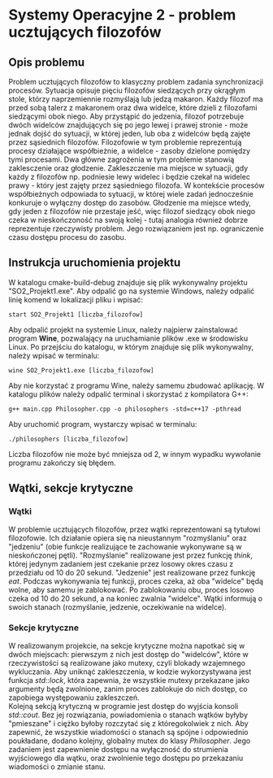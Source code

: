 # Systemy Operacyjne 2 - problem ucztujących filozofów
## Opis problemu
Problem ucztujących filozofów to klasyczny problem zadania synchronizacji procesów. Sytuacja opisuje pięciu filozofów siedzących przy okrągłym stole,
którzy naprzemiennie rozmyślają lub jedzą makaron. Każdy filozof ma przed sobą talerz z makaronem oraz dwa widelce, które dzieli z filozofami siedzącymi obok niego.
Aby przystąpić do jedzenia, filozof potrzebuje dwóch widelców znajdujących się po jego lewej i prawej stronie - może jednak dojść do sytuacji, w której jeden, lub oba
z widelców będą zajęte przez sąsiednich filozofów. Filozofowie w tym problemie reprezentują procesy działające współbieżnie, a widelce - zasoby dzielone pomiędzy
tymi procesami. Dwa główne zagrożenia w tym problemie stanowią zaklesczenie oraz głodzenie. Zakleszczenie ma miejsce w sytuacji, gdy każdy z filozofów np. podniesie lewy
widelec i będzie czekał na widelec prawy - który jest zajęty przez sąsiedniego filozofa. W kontekście procesów współbieżnych odpowiada to sytuacji, w której wiele zadań
jednocześnie konkuruje o wyłączny dostęp do zasobów. Głodzenie ma miejsce wtedy, gdy jeden z filozofów nie przestaje jeść, więc filozof siedzący obok niego czeka w
nieskończoność na swoją kolej - tutaj analogia również dobrze reprezentuje rzeczywisty problem. Jego rozwiązaniem jest np. ograniczenie czasu dostępu procesu do zasobu.
## Instrukcja uruchomienia projektu
W katalogu cmake-build-debug znajduje się plik wykonywalny projektu "SO2_Projekt1.exe". Aby odpalić go na systemie Windows, należy odpalić linię komend w lokalizacji
pliku i wpisać:
```
start SO2_Projekt1 [liczba_filozofow]
```
Aby odpalić projekt na systemie Linux, należy najpierw zainstalować program **Wine**, pozwalający na uruchamianie plików .exe w środowisku Linux. Po przejściu do katalogu,
w którym znajduje się plik wykonywalny, należy wpisać w terminalu:
```
wine SO2_Projekt1.exe [liczba_filozofow]
```
Aby nie korzystać z programu Wine, należy samemu zbudować aplikację. W katalogu plików należy odpalić terminal i skorzystać z kompilatora G++:
```
g++ main.cpp Philosopher.cpp -o philosophers -std=c++17 -pthread
```
Aby uruchomić program, wystarczy wpisać w terminalu:
```
./philosophers [liczba_filozofow]
```

Liczba filozofów nie może być mniejsza od 2, w innym wypadku wywołanie programu zakończy się błędem.
## Wątki, sekcje krytyczne
### Wątki
W problemie ucztujących filozofów, przez wątki reprezentowani są tytułowi filozofowie. Ich działanie opiera się na nieustannym "rozmyślaniu" oraz "jedzeniu" (obie
funkcje realizujące te zachowanie wykonywane są w nieskończonej pętli). "Rozmyślanie" realizowane jest przez funkcję *think*, której jedynym zadaniem jest czekanie
przez losowy okres czasu z przedziału od 10 do 20 sekund. "Jedzenie" jest realizowane przez funkcję *eat*. Podczas wykonywania tej funkcji, proces czeka, aż oba "widelce"
będą wolne, aby samemu je zablokować. Po zablokowaniu obu, proces losowo czeka od 10 do 20 sekund, a na koniec zwalnia "widelce". Wątki informują o swoich stanach
(rozmyślanie, jedzenie, oczekiwanie na widelce).
### Sekcje krytyczne
W realizowanym projekcie, na sekcje krytyczne można napotkać się w dwóch miejscach: pierwszym z nich jest dostęp do "widelców", które w rzeczywistości są realizowane
jako mutexy, czyli blokady wzajemnego wykluczania. Aby uniknąć zakleszczenia, w kodzie wykorzystywana jest funkcja *std::lock*, która zapewnia, że wszystkie mutexy
przekazane jako argumenty będą zwolnione, zanim proces zablokuje do nich dostęp, co zapobiega występowaniu zakleszczeń.  
Kolejną sekcją krytyczną w programie jest dostęp do wyjścia konsoli *std::cout*. Bez jej rozwiązania, powiadomienia o stanach wątków byłyby "pmieszane" i ciężko byłoby
rozczytać się z któregokolwiek z nich. Aby zapewnić, że wszystkie wiadomości o stanach są spójne i odpowiednio poukładane, dodano kolejny, globalny mutex do klasy
*Philosopher*. Jego zadaniem jest zapewnienie dostępu na wyłączność do strumienia wyjściowego dla wątku, oraz zwolnienie tego dostępu po przekazaniu wiadomości o zmianie
stanu.
